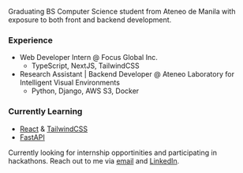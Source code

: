 Graduating BS Computer Science student from Ateneo de Manila with exposure to both front and backend development.

### Experience
- Web Developer Intern @ Focus Global Inc.
  - TypeScript, NextJS, TailwindCSS
- Research Assistant | Backend Developer @ Ateneo Laboratory for Intelligent Visual Environments
  - Python, Django, AWS S3, Docker

### Currently Learning
- [React](https://react.dev/) & [TailwindCSS](https://tailwindcss.com/)
- [FastAPI](https://fastapi.tiangolo.com/)

Currently looking for internship opportinities and participating in hackathons. Reach out to me via [email](mailto:maxcacacho@gmail.com) and [LinkedIn](https://www.linkedin.com/in/maxcacacho/).
<!--
**jeanmaxcacacho/jeanmaxcacacho** is a ✨ _special_ ✨ repository because its `README.md` (this file) appears on your GitHub profile.

Here are some ideas to get you started:

- 🔭 I’m currently working on ...
- 🌱 I’m currently learning ...
- 👯 I’m looking to collaborate on ...
- 🤔 I’m looking for help with ...
- 💬 Ask me about ...
- 📫 How to reach me: ...
- 😄 Pronouns: ...
- ⚡ Fun fact: ...
-->
